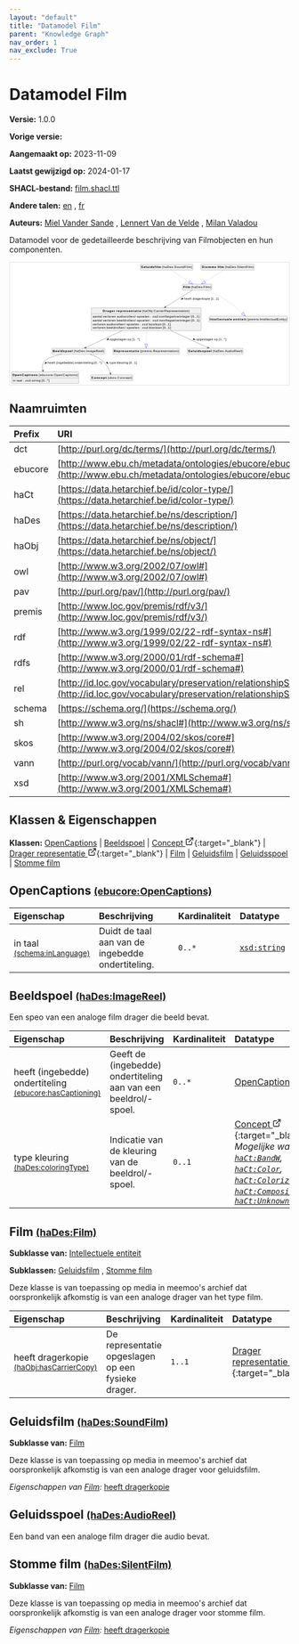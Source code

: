 ```yaml
---
layout: "default"
title: "Datamodel Film"
parent: "Knowledge Graph"
nav_order: 1
nav_exclude: True
---
```

<svg xmlns="http://www.w3.org/2000/svg" style="display: none;"><symbol id="svg-external-link" width="24" height="24" viewBox="0 0 24 24" fill="none" stroke="currentColor" stroke-width="2" stroke-linecap="round" stroke-linejoin="round" class="feather feather-external-link"><title id="svg-external-link-title">(external link)</title><path d="M18 13v6a2 2 0 0 1-2 2H5a2 2 0 0 1-2-2V8a2 2 0 0 1 2-2h6"></path><polyline points="15 3 21 3 21 9"></polyline><line x1="10" y1="14" x2="21" y2="3"></line> </symbol></svg>

Datamodel Film
====================

**Versie:** 1.0.0

**Vorige versie:** 

**Aangemaakt op:** 2023-11-09

**Laatst gewijzigd op:** 2024-01-17

**SHACL-bestand:** [film.shacl.ttl](film.shacl.ttl)

**Andere talen:**
[en](../en)
, [fr](../fr)

**Auteurs:**
[Miel Vander Sande](mailto:miel.vandersande@meemoo.be)
, [Lennert Van de Velde](mailto:lennert.vandevelde@meemoo.be)
, [Milan Valadou](mailto:milan.valadou@meemoo.be)


Datamodel voor de gedetailleerde beschrijving van Filmobjecten en hun componenten.

<div class="wrap">
  <div class="zoom">
  <svg xmlns="http://www.w3.org/2000/svg" xmlns:xlink="http://www.w3.org/1999/xlink" contentStyleType="text/css" preserveAspectRatio="none" version="1.1" viewBox="0 0 1216 533" zoomAndPan="magnify"><defs/><g><a href="#ebucore%3AOpenCaptions" target="_top" title="#ebucore%3AOpenCaptions" xlink:actuate="onRequest" xlink:href="#ebucore%3AOpenCaptions" xlink:show="new" xlink:title="#ebucore%3AOpenCaptions" xlink:type="simple"><g id="elem_ebucore_OpenCaptions"><rect codeLine="15" fill="#F1F1F1" height="50.5938" id="ebucore_OpenCaptions" rx="3.5" ry="3.5" style="stroke:#181818;stroke-width:0.5;" width="293" x="7" y="476"/><text fill="#000000" font-family="sans-serif" font-size="14" font-weight="bold" lengthAdjust="spacing" textLength="111" x="10" y="493.9951">OpenCaptions</text><text fill="#000000" font-family="sans-serif" font-size="14" lengthAdjust="spacing" textLength="4" x="121" y="493.9951"> </text><text fill="#000000" font-family="sans-serif" font-size="14" lengthAdjust="spacing" textLength="172" x="125" y="493.9951">(ebucore:OpenCaptions)</text><line style="stroke:#181818;stroke-width:0.5;" x1="8" x2="299" y1="502.2969" y2="502.2969"/><text fill="#000000" font-family="sans-serif" font-size="14" lengthAdjust="spacing" textLength="12" x="13" y="519.292">in</text><text fill="#000000" font-family="sans-serif" font-size="14" lengthAdjust="spacing" textLength="4" x="25" y="519.292"> </text><text fill="#000000" font-family="sans-serif" font-size="14" lengthAdjust="spacing" textLength="24" x="29" y="519.292">taal</text><text fill="#000000" font-family="sans-serif" font-size="14" lengthAdjust="spacing" textLength="4" x="53" y="519.292"> </text><text fill="#000000" font-family="sans-serif" font-size="14" lengthAdjust="spacing" textLength="5" x="57" y="519.292">:</text><text fill="#000000" font-family="sans-serif" font-size="14" lengthAdjust="spacing" textLength="4" x="62" y="519.292"> </text><text fill="#000000" font-family="sans-serif" font-size="14" font-style="italic" lengthAdjust="spacing" textLength="68" x="66" y="519.292">xsd:string</text><text fill="#000000" font-family="sans-serif" font-size="14" lengthAdjust="spacing" textLength="4" x="134" y="519.292"> </text><text fill="#000000" font-family="sans-serif" font-size="14" lengthAdjust="spacing" textLength="34" x="138" y="519.292">[0..*]</text></g></a><a href="#haDes%3AImageReel" target="_top" title="#haDes%3AImageReel" xlink:actuate="onRequest" xlink:href="#haDes%3AImageReel" xlink:show="new" xlink:title="#haDes%3AImageReel" xlink:type="simple"><g id="elem_haDes_ImageReel"><rect codeLine="16" fill="#F1F1F1" height="26.2969" id="haDes_ImageReel" rx="3.5" ry="3.5" style="stroke:#181818;stroke-width:0.5;" width="230" x="183.5" y="373"/><text fill="#000000" font-family="sans-serif" font-size="14" font-weight="bold" lengthAdjust="spacing" textLength="87" x="186.5" y="390.9951">Beeldspoel</text><text fill="#000000" font-family="sans-serif" font-size="14" lengthAdjust="spacing" textLength="4" x="273.5" y="390.9951"> </text><text fill="#000000" font-family="sans-serif" font-size="14" lengthAdjust="spacing" textLength="133" x="277.5" y="390.9951">(haDes:ImageReel)</text></g></a><a href="../../terms/nl#skos%3AConcept" target="_top" title="../../terms/nl#skos%3AConcept" xlink:actuate="onRequest" xlink:href="../../terms/nl#skos%3AConcept" xlink:show="new" xlink:title="../../terms/nl#skos%3AConcept" xlink:type="simple"><g id="elem_skos_Concept"><rect codeLine="17" fill="#F1F1F1" height="26.2969" id="skos_Concept" rx="3.5" ry="3.5" style="stroke:#181818;stroke-width:0.5;" width="183" x="352" y="488.5"/><text fill="#000000" font-family="sans-serif" font-size="14" font-weight="bold" lengthAdjust="spacing" textLength="66" x="355" y="506.4951">Concept</text><text fill="#000000" font-family="sans-serif" font-size="14" lengthAdjust="spacing" textLength="4" x="421" y="506.4951"> </text><text fill="#000000" font-family="sans-serif" font-size="14" lengthAdjust="spacing" textLength="107" x="425" y="506.4951">(skos:Concept)</text></g></a><a href="../../audiovisual/nl#haObj%3ACarrierRepresentation" target="_top" title="../../audiovisual/nl#haObj%3ACarrierRepresentation" xlink:actuate="onRequest" xlink:href="../../audiovisual/nl#haObj%3ACarrierRepresentation" xlink:show="new" xlink:title="../../audiovisual/nl#haObj%3ACarrierRepresentation" xlink:type="simple"><g id="elem_haObj_CarrierRepresentation"><rect codeLine="18" fill="#F1F1F1" height="99.4844" id="haObj_CarrierRepresentation" rx="3.5" ry="3.5" style="stroke:#181818;stroke-width:0.5;" width="478" x="354.5" y="197"/><text fill="#000000" font-family="sans-serif" font-size="14" font-weight="bold" lengthAdjust="spacing" textLength="54" x="404.5" y="214.9951">Drager</text><text fill="#000000" font-family="sans-serif" font-size="14" font-weight="bold" lengthAdjust="spacing" textLength="5" x="458.5" y="214.9951"> </text><text fill="#000000" font-family="sans-serif" font-size="14" font-weight="bold" lengthAdjust="spacing" textLength="108" x="463.5" y="214.9951">representatie</text><text fill="#000000" font-family="sans-serif" font-size="14" lengthAdjust="spacing" textLength="4" x="571.5" y="214.9951"> </text><text fill="#000000" font-family="sans-serif" font-size="14" lengthAdjust="spacing" textLength="207" x="575.5" y="214.9951">(haObj:CarrierRepresentation)</text><line style="stroke:#181818;stroke-width:0.5;" x1="355.5" x2="831.5" y1="223.2969" y2="223.2969"/><text fill="#000000" font-family="sans-serif" font-size="14" lengthAdjust="spacing" textLength="41" x="360.5" y="240.292">aantal</text><text fill="#000000" font-family="sans-serif" font-size="14" lengthAdjust="spacing" textLength="4" x="401.5" y="240.292"> </text><text fill="#000000" font-family="sans-serif" font-size="14" lengthAdjust="spacing" textLength="56" x="405.5" y="240.292">verloren</text><text fill="#000000" font-family="sans-serif" font-size="14" lengthAdjust="spacing" textLength="4" x="461.5" y="240.292"> </text><text fill="#000000" font-family="sans-serif" font-size="14" lengthAdjust="spacing" textLength="142" x="465.5" y="240.292">audiorollen/-spoelen</text><text fill="#000000" font-family="sans-serif" font-size="14" lengthAdjust="spacing" textLength="4" x="607.5" y="240.292"> </text><text fill="#000000" font-family="sans-serif" font-size="14" lengthAdjust="spacing" textLength="5" x="611.5" y="240.292">:</text><text fill="#000000" font-family="sans-serif" font-size="14" lengthAdjust="spacing" textLength="4" x="616.5" y="240.292"> </text><text fill="#000000" font-family="sans-serif" font-size="14" font-style="italic" lengthAdjust="spacing" textLength="165" x="620.5" y="240.292">xsd:nonNegativeInteger</text><text fill="#000000" font-family="sans-serif" font-size="14" lengthAdjust="spacing" textLength="4" x="785.5" y="240.292"> </text><text fill="#000000" font-family="sans-serif" font-size="14" lengthAdjust="spacing" textLength="36" x="789.5" y="240.292">[0..1]</text><text fill="#000000" font-family="sans-serif" font-size="14" lengthAdjust="spacing" textLength="41" x="360.5" y="256.5889">aantal</text><text fill="#000000" font-family="sans-serif" font-size="14" lengthAdjust="spacing" textLength="4" x="401.5" y="256.5889"> </text><text fill="#000000" font-family="sans-serif" font-size="14" lengthAdjust="spacing" textLength="56" x="405.5" y="256.5889">verloren</text><text fill="#000000" font-family="sans-serif" font-size="14" lengthAdjust="spacing" textLength="4" x="461.5" y="256.5889"> </text><text fill="#000000" font-family="sans-serif" font-size="14" lengthAdjust="spacing" textLength="143" x="465.5" y="256.5889">beeldrollen/-spoelen</text><text fill="#000000" font-family="sans-serif" font-size="14" lengthAdjust="spacing" textLength="4" x="608.5" y="256.5889"> </text><text fill="#000000" font-family="sans-serif" font-size="14" lengthAdjust="spacing" textLength="5" x="612.5" y="256.5889">:</text><text fill="#000000" font-family="sans-serif" font-size="14" lengthAdjust="spacing" textLength="4" x="617.5" y="256.5889"> </text><text fill="#000000" font-family="sans-serif" font-size="14" font-style="italic" lengthAdjust="spacing" textLength="165" x="621.5" y="256.5889">xsd:nonNegativeInteger</text><text fill="#000000" font-family="sans-serif" font-size="14" lengthAdjust="spacing" textLength="4" x="786.5" y="256.5889"> </text><text fill="#000000" font-family="sans-serif" font-size="14" lengthAdjust="spacing" textLength="36" x="790.5" y="256.5889">[0..1]</text><text fill="#000000" font-family="sans-serif" font-size="14" lengthAdjust="spacing" textLength="56" x="360.5" y="272.8857">verloren</text><text fill="#000000" font-family="sans-serif" font-size="14" lengthAdjust="spacing" textLength="4" x="416.5" y="272.8857"> </text><text fill="#000000" font-family="sans-serif" font-size="14" lengthAdjust="spacing" textLength="142" x="420.5" y="272.8857">audiorollen/-spoelen</text><text fill="#000000" font-family="sans-serif" font-size="14" lengthAdjust="spacing" textLength="4" x="562.5" y="272.8857"> </text><text fill="#000000" font-family="sans-serif" font-size="14" lengthAdjust="spacing" textLength="5" x="566.5" y="272.8857">:</text><text fill="#000000" font-family="sans-serif" font-size="14" lengthAdjust="spacing" textLength="4" x="571.5" y="272.8857"> </text><text fill="#000000" font-family="sans-serif" font-size="14" font-style="italic" lengthAdjust="spacing" textLength="85" x="575.5" y="272.8857">xsd:boolean</text><text fill="#000000" font-family="sans-serif" font-size="14" lengthAdjust="spacing" textLength="4" x="660.5" y="272.8857"> </text><text fill="#000000" font-family="sans-serif" font-size="14" lengthAdjust="spacing" textLength="36" x="664.5" y="272.8857">[0..1]</text><text fill="#000000" font-family="sans-serif" font-size="14" lengthAdjust="spacing" textLength="56" x="360.5" y="289.1826">verloren</text><text fill="#000000" font-family="sans-serif" font-size="14" lengthAdjust="spacing" textLength="4" x="416.5" y="289.1826"> </text><text fill="#000000" font-family="sans-serif" font-size="14" lengthAdjust="spacing" textLength="143" x="420.5" y="289.1826">beeldrollen/-spoelen</text><text fill="#000000" font-family="sans-serif" font-size="14" lengthAdjust="spacing" textLength="4" x="563.5" y="289.1826"> </text><text fill="#000000" font-family="sans-serif" font-size="14" lengthAdjust="spacing" textLength="5" x="567.5" y="289.1826">:</text><text fill="#000000" font-family="sans-serif" font-size="14" lengthAdjust="spacing" textLength="4" x="572.5" y="289.1826"> </text><text fill="#000000" font-family="sans-serif" font-size="14" font-style="italic" lengthAdjust="spacing" textLength="85" x="576.5" y="289.1826">xsd:boolean</text><text fill="#000000" font-family="sans-serif" font-size="14" lengthAdjust="spacing" textLength="4" x="661.5" y="289.1826"> </text><text fill="#000000" font-family="sans-serif" font-size="14" lengthAdjust="spacing" textLength="36" x="665.5" y="289.1826">[0..1]</text></g></a><a href="#premis%3ARepresentation" target="_top" title="#premis%3ARepresentation" xlink:actuate="onRequest" xlink:href="#premis%3ARepresentation" xlink:show="new" xlink:title="#premis%3ARepresentation" xlink:type="simple"><g id="elem_premis_Representation"><rect codeLine="19" fill="#F1F1F1" height="26.2969" id="premis_Representation" rx="3.5" ry="3.5" style="stroke:#181818;stroke-width:0.5;" width="290" x="448.5" y="373"/><text fill="#000000" font-family="sans-serif" font-size="14" font-weight="bold" lengthAdjust="spacing" textLength="111" x="451.5" y="390.9951">Representatie</text><text fill="#000000" font-family="sans-serif" font-size="14" lengthAdjust="spacing" textLength="4" x="562.5" y="390.9951"> </text><text fill="#000000" font-family="sans-serif" font-size="14" lengthAdjust="spacing" textLength="169" x="566.5" y="390.9951">(premis:Representation)</text></g></a><a href="#haDes%3AFilm" target="_top" title="#haDes%3AFilm" xlink:actuate="onRequest" xlink:href="#haDes%3AFilm" xlink:show="new" xlink:title="#haDes%3AFilm" xlink:type="simple"><g id="elem_haDes_Film"><rect codeLine="26" fill="#F1F1F1" height="26.2969" id="haDes_Film" rx="3.5" ry="3.5" style="stroke:#181818;stroke-width:0.5;" width="128" x="751.5" y="94"/><text fill="#000000" font-family="sans-serif" font-size="14" font-weight="bold" lengthAdjust="spacing" textLength="31" x="754.5" y="111.9951">Film</text><text fill="#000000" font-family="sans-serif" font-size="14" lengthAdjust="spacing" textLength="4" x="785.5" y="111.9951"> </text><text fill="#000000" font-family="sans-serif" font-size="14" lengthAdjust="spacing" textLength="87" x="789.5" y="111.9951">(haDes:Film)</text></g></a><a href="#premis%3AIntellectualEntity" target="_top" title="#premis%3AIntellectualEntity" xlink:actuate="onRequest" xlink:href="#premis%3AIntellectualEntity" xlink:show="new" xlink:title="#premis%3AIntellectualEntity" xlink:type="simple"><g id="elem_premis_IntellectualEntity"><rect codeLine="21" fill="#F1F1F1" height="26.2969" id="premis_IntellectualEntity" rx="3.5" ry="3.5" style="stroke:#181818;stroke-width:0.5;" width="342" x="867.5" y="233.5"/><text fill="#000000" font-family="sans-serif" font-size="14" font-weight="bold" lengthAdjust="spacing" textLength="97" x="870.5" y="251.4951">Intellectuele</text><text fill="#000000" font-family="sans-serif" font-size="14" font-weight="bold" lengthAdjust="spacing" textLength="5" x="967.5" y="251.4951"> </text><text fill="#000000" font-family="sans-serif" font-size="14" font-weight="bold" lengthAdjust="spacing" textLength="56" x="972.5" y="251.4951">entiteit</text><text fill="#000000" font-family="sans-serif" font-size="14" lengthAdjust="spacing" textLength="4" x="1028.5" y="251.4951"> </text><text fill="#000000" font-family="sans-serif" font-size="14" lengthAdjust="spacing" textLength="174" x="1032.5" y="251.4951">(premis:IntellectualEntity)</text></g></a><a href="#haDes%3ASoundFilm" target="_top" title="#haDes%3ASoundFilm" xlink:actuate="onRequest" xlink:href="#haDes%3ASoundFilm" xlink:show="new" xlink:title="#haDes%3ASoundFilm" xlink:type="simple"><g id="elem_haDes_SoundFilm"><rect codeLine="22" fill="#F1F1F1" height="26.2969" id="haDes_SoundFilm" rx="3.5" ry="3.5" style="stroke:#181818;stroke-width:0.5;" width="229" x="568" y="7"/><text fill="#000000" font-family="sans-serif" font-size="14" font-weight="bold" lengthAdjust="spacing" textLength="87" x="571" y="24.9951">Geluidsfilm</text><text fill="#000000" font-family="sans-serif" font-size="14" lengthAdjust="spacing" textLength="4" x="658" y="24.9951"> </text><text fill="#000000" font-family="sans-serif" font-size="14" lengthAdjust="spacing" textLength="132" x="662" y="24.9951">(haDes:SoundFilm)</text></g></a><a href="#haDes%3AAudioReel" target="_top" title="#haDes%3AAudioReel" xlink:actuate="onRequest" xlink:href="#haDes%3AAudioReel" xlink:show="new" xlink:title="#haDes%3AAudioReel" xlink:type="simple"><g id="elem_haDes_AudioReel"><rect codeLine="24" fill="#F1F1F1" height="26.2969" id="haDes_AudioReel" rx="3.5" ry="3.5" style="stroke:#181818;stroke-width:0.5;" width="242" x="773.5" y="373"/><text fill="#000000" font-family="sans-serif" font-size="14" font-weight="bold" lengthAdjust="spacing" textLength="102" x="776.5" y="390.9951">Geluidsspoel</text><text fill="#000000" font-family="sans-serif" font-size="14" lengthAdjust="spacing" textLength="4" x="878.5" y="390.9951"> </text><text fill="#000000" font-family="sans-serif" font-size="14" lengthAdjust="spacing" textLength="130" x="882.5" y="390.9951">(haDes:AudioReel)</text></g></a><a href="#haDes%3ASilentFilm" target="_top" title="#haDes%3ASilentFilm" xlink:actuate="onRequest" xlink:href="#haDes%3ASilentFilm" xlink:show="new" xlink:title="#haDes%3ASilentFilm" xlink:type="simple"><g id="elem_haDes_SilentFilm"><rect codeLine="25" fill="#F1F1F1" height="26.2969" id="haDes_SilentFilm" rx="3.5" ry="3.5" style="stroke:#181818;stroke-width:0.5;" width="232" x="832.5" y="7"/><text fill="#000000" font-family="sans-serif" font-size="14" font-weight="bold" lengthAdjust="spacing" textLength="64" x="835.5" y="24.9951">Stomme</text><text fill="#000000" font-family="sans-serif" font-size="14" font-weight="bold" lengthAdjust="spacing" textLength="5" x="899.5" y="24.9951"> </text><text fill="#000000" font-family="sans-serif" font-size="14" font-weight="bold" lengthAdjust="spacing" textLength="28" x="904.5" y="24.9951">film</text><text fill="#000000" font-family="sans-serif" font-size="14" lengthAdjust="spacing" textLength="4" x="932.5" y="24.9951"> </text><text fill="#000000" font-family="sans-serif" font-size="14" lengthAdjust="spacing" textLength="125" x="936.5" y="24.9951">(haDes:SilentFilm)</text></g></a><g id="link_haDes_ImageReel_ebucore_OpenCaptions"><path codeLine="33" d="M226.16,399.05 C193.56,406.1 160.2,416.16 150.5,429 C140.54,442.18 140.3951,455.1227 143.8451,470.1227 " fill="none" id="haDes_ImageReel-to-ebucore_OpenCaptions" style="stroke:#454645;stroke-width:1.0;"/><polygon fill="#454645" points="145.19,475.97,147.0709,466.3024,144.0693,471.0972,139.2745,468.0956,145.19,475.97" style="stroke:#454645;stroke-width:1.0;"/><polygon fill="#000000" points="151.7155,440.834,160.4824,437.1473,156.6411,432.6983,151.7155,440.834" style="stroke:#000000;stroke-width:1.0;"/><text fill="#000000" font-family="sans-serif" font-size="13" lengthAdjust="spacing" textLength="33" x="164.5" y="442.0669">heeft</text><text fill="#000000" font-family="sans-serif" font-size="13" lengthAdjust="spacing" textLength="4" x="197.5" y="442.0669"> </text><text fill="#000000" font-family="sans-serif" font-size="13" lengthAdjust="spacing" textLength="77" x="201.5" y="442.0669">(ingebedde)</text><text fill="#000000" font-family="sans-serif" font-size="13" lengthAdjust="spacing" textLength="4" x="278.5" y="442.0669"> </text><text fill="#000000" font-family="sans-serif" font-size="13" lengthAdjust="spacing" textLength="80" x="282.5" y="442.0669">ondertiteling</text><text fill="#000000" font-family="sans-serif" font-size="13" lengthAdjust="spacing" textLength="4" x="362.5" y="442.0669"> </text><text fill="#000000" font-family="sans-serif" font-size="13" lengthAdjust="spacing" textLength="33" x="366.5" y="442.0669">[0..*]</text></g><g id="link_haDes_ImageReel_skos_Concept"><path codeLine="34" d="M348.84,399.04 C367.91,405.51 388.79,415.1 404.5,429 C423.03,445.4 432.5071,467.1133 437.8771,482.8033 " fill="none" id="haDes_ImageReel-to-skos_Concept" style="stroke:#454645;stroke-width:1.0;"/><polygon fill="#454645" points="439.82,488.48,440.6901,478.6697,438.2009,483.7494,433.1212,481.2602,439.82,488.48" style="stroke:#454645;stroke-width:1.0;"/><polygon fill="#000000" points="428.1417,440.9924,423.5675,432.6541,419.54,436.9352,428.1417,440.9924" style="stroke:#000000;stroke-width:1.0;"/><text fill="#000000" font-family="sans-serif" font-size="13" lengthAdjust="spacing" textLength="28" x="433.5" y="442.0669">type</text><text fill="#000000" font-family="sans-serif" font-size="13" lengthAdjust="spacing" textLength="4" x="461.5" y="442.0669"> </text><text fill="#000000" font-family="sans-serif" font-size="13" lengthAdjust="spacing" textLength="50" x="465.5" y="442.0669">kleuring</text><text fill="#000000" font-family="sans-serif" font-size="13" lengthAdjust="spacing" textLength="4" x="515.5" y="442.0669"> </text><text fill="#000000" font-family="sans-serif" font-size="13" lengthAdjust="spacing" textLength="34" x="519.5" y="442.0669">[0..1]</text></g><g id="link_haObj_CarrierRepresentation_premis_Representation"><path codeLine="38" d="M593.5,296.36 C593.5,323.84 593.5,337.96 593.5,354.98 " fill="none" id="haObj_CarrierRepresentation-to-premis_Representation" style="stroke:#0000FF;stroke-width:1.0;stroke-dasharray:1.0,3.0;"/><polygon fill="none" points="593.5,372.98,599.5,354.98,587.5,354.98,593.5,372.98" style="stroke:#0000FF;stroke-width:1.0;"/></g><g id="link_haObj_CarrierRepresentation_haDes_AudioReel"><path codeLine="45" d="M700.04,296.17 C760.25,323.67 825.2824,353.3871 862.6524,370.4571 " fill="none" id="haObj_CarrierRepresentation-to-haDes_AudioReel" style="stroke:#454645;stroke-width:1.0;"/><polygon fill="#454645" points="868.11,372.95,861.5856,365.5722,863.562,370.8726,858.2617,372.849,868.11,372.95" style="stroke:#454645;stroke-width:1.0;"/><polygon fill="#000000" points="807.0479,336.644,800.0419,330.2124,797.5995,335.5587,807.0479,336.644" style="stroke:#000000;stroke-width:1.0;"/><text fill="#000000" font-family="sans-serif" font-size="13" lengthAdjust="spacing" textLength="74" x="811.5" y="339.0669">opgeslagen</text><text fill="#000000" font-family="sans-serif" font-size="13" lengthAdjust="spacing" textLength="4" x="885.5" y="339.0669"> </text><text fill="#000000" font-family="sans-serif" font-size="13" lengthAdjust="spacing" textLength="16" x="889.5" y="339.0669">op</text><text fill="#000000" font-family="sans-serif" font-size="13" lengthAdjust="spacing" textLength="4" x="905.5" y="339.0669"> </text><text fill="#000000" font-family="sans-serif" font-size="13" lengthAdjust="spacing" textLength="33" x="909.5" y="339.0669">[1..*]</text></g><g id="link_haObj_CarrierRepresentation_haDes_ImageReel"><path codeLine="46" d="M489.08,296.17 C430.07,323.67 366.4285,353.3456 329.7985,370.4156 " fill="none" id="haObj_CarrierRepresentation-to-haDes_ImageReel" style="stroke:#454645;stroke-width:1.0;"/><polygon fill="#454645" points="324.36,372.95,334.2073,372.7741,328.8921,370.838,330.8281,365.5228,324.36,372.95" style="stroke:#454645;stroke-width:1.0;"/><polygon fill="#000000" points="420.9681,336.6788,430.408,335.5212,427.9247,330.1937,420.9681,336.6788" style="stroke:#000000;stroke-width:1.0;"/><text fill="#000000" font-family="sans-serif" font-size="13" lengthAdjust="spacing" textLength="74" x="434.5" y="339.0669">opgeslagen</text><text fill="#000000" font-family="sans-serif" font-size="13" lengthAdjust="spacing" textLength="4" x="508.5" y="339.0669"> </text><text fill="#000000" font-family="sans-serif" font-size="13" lengthAdjust="spacing" textLength="16" x="512.5" y="339.0669">op</text><text fill="#000000" font-family="sans-serif" font-size="13" lengthAdjust="spacing" textLength="4" x="528.5" y="339.0669"> </text><text fill="#000000" font-family="sans-serif" font-size="13" lengthAdjust="spacing" textLength="33" x="532.5" y="339.0669">[1..*]</text></g><g id="link_haDes_Film_premis_IntellectualEntity"><path codeLine="50" d="M852.45,120.16 C872.62,127.5 897.67,137.8 918.5,150 C961.01,174.89 991.5939,201.3951 1012.5839,220.9951 " fill="none" id="haDes_Film-to-premis_IntellectualEntity" style="stroke:#0000FF;stroke-width:1.0;stroke-dasharray:1.0,3.0;"/><polygon fill="none" points="1025.74,233.28,1016.6789,216.6098,1008.489,225.3805,1025.74,233.28" style="stroke:#0000FF;stroke-width:1.0;"/></g><g id="link_haDes_Film_haObj_CarrierRepresentation"><path codeLine="52" d="M795.8,120.2 C768.16,137.32 721.3708,166.3005 677.0708,193.7405 " fill="none" id="haDes_Film-to-haObj_CarrierRepresentation" style="stroke:#454645;stroke-width:1.0;"/><polygon fill="#454645" points="671.97,196.9,681.7275,195.5613,676.2206,194.2671,677.5148,188.7603,671.97,196.9" style="stroke:#454645;stroke-width:1.0;"/><polygon fill="#000000" points="745.2493,161.1993,754.4864,158.9349,751.3913,153.9379,745.2493,161.1993" style="stroke:#000000;stroke-width:1.0;"/><text fill="#000000" font-family="sans-serif" font-size="13" lengthAdjust="spacing" textLength="33" x="758.5" y="163.0669">heeft</text><text fill="#000000" font-family="sans-serif" font-size="13" lengthAdjust="spacing" textLength="4" x="791.5" y="163.0669"> </text><text fill="#000000" font-family="sans-serif" font-size="13" lengthAdjust="spacing" textLength="76" x="795.5" y="163.0669">dragerkopie</text><text fill="#000000" font-family="sans-serif" font-size="13" lengthAdjust="spacing" textLength="4" x="871.5" y="163.0669"> </text><text fill="#000000" font-family="sans-serif" font-size="13" lengthAdjust="spacing" textLength="34" x="875.5" y="163.0669">[1..1]</text></g><g id="link_haDes_SoundFilm_haDes_Film"><path codeLine="54" d="M701.56,33.18 C726.84,49.34 756.0402,68.011 781.3102,84.151 " fill="none" id="haDes_SoundFilm-to-haDes_Film" style="stroke:#0000FF;stroke-width:1.0;stroke-dasharray:1.0,3.0;"/><polygon fill="none" points="796.48,93.84,784.5398,79.0944,778.0805,89.2076,796.48,93.84" style="stroke:#0000FF;stroke-width:1.0;"/></g><g id="link_haDes_SilentFilm_haDes_Film"><path codeLine="59" d="M929.44,33.18 C904.16,49.34 874.9598,68.011 849.6898,84.151 " fill="none" id="haDes_SilentFilm-to-haDes_Film" style="stroke:#0000FF;stroke-width:1.0;stroke-dasharray:1.0,3.0;"/><polygon fill="none" points="834.52,93.84,852.9195,89.2076,846.4602,79.0944,834.52,93.84" style="stroke:#0000FF;stroke-width:1.0;"/></g></g></svg>
  </div>
</div>

## Naamruimten

| Prefix | URI      |
| :----- | :------- |
| dct     | [http://purl.org/dc/terms/](http://purl.org/dc/terms/) |
| ebucore     | [http://www.ebu.ch/metadata/ontologies/ebucore/ebucore#](http://www.ebu.ch/metadata/ontologies/ebucore/ebucore#) |
| haCt     | [https://data.hetarchief.be/id/color-type/](https://data.hetarchief.be/id/color-type/) |
| haDes     | [https://data.hetarchief.be/ns/description/](https://data.hetarchief.be/ns/description/) |
| haObj     | [https://data.hetarchief.be/ns/object/](https://data.hetarchief.be/ns/object/) |
| owl     | [http://www.w3.org/2002/07/owl#](http://www.w3.org/2002/07/owl#) |
| pav     | [http://purl.org/pav/](http://purl.org/pav/) |
| premis     | [http://www.loc.gov/premis/rdf/v3/](http://www.loc.gov/premis/rdf/v3/) |
| rdf     | [http://www.w3.org/1999/02/22-rdf-syntax-ns#](http://www.w3.org/1999/02/22-rdf-syntax-ns#) |
| rdfs     | [http://www.w3.org/2000/01/rdf-schema#](http://www.w3.org/2000/01/rdf-schema#) |
| rel     | [http://id.loc.gov/vocabulary/preservation/relationshipSubType/](http://id.loc.gov/vocabulary/preservation/relationshipSubType/) |
| schema     | [https://schema.org/](https://schema.org/) |
| sh     | [http://www.w3.org/ns/shacl#](http://www.w3.org/ns/shacl#) |
| skos     | [http://www.w3.org/2004/02/skos/core#](http://www.w3.org/2004/02/skos/core#) |
| vann     | [http://purl.org/vocab/vann/](http://purl.org/vocab/vann/) |
| xsd     | [http://www.w3.org/2001/XMLSchema#](http://www.w3.org/2001/XMLSchema#) |

## Klassen & Eigenschappen

**Klassen:** 
 [OpenCaptions](#ebucore%3AOpenCaptions) |  [Beeldspoel](#haDes%3AImageReel) |  [Concept <svg class="svg-external-link" viewBox="0 0 24 24" aria-labelledby="svg-external-link-title"><use xlink:href="#svg-external-link"></use></svg>](../../terms/nl#skos%3AConcept){:target="_blank"} |  [Drager representatie <svg class="svg-external-link" viewBox="0 0 24 24" aria-labelledby="svg-external-link-title"><use xlink:href="#svg-external-link"></use></svg>](../../audiovisual/nl#haObj%3ACarrierRepresentation){:target="_blank"} |  [Film](#haDes%3AFilm) |  [Geluidsfilm](#haDes%3ASoundFilm) |  [Geluidsspoel](#haDes%3AAudioReel) |  [Stomme film](#haDes%3ASilentFilm)
## <a id="ebucore%3AOpenCaptions"></a>OpenCaptions <small>[(ebucore:OpenCaptions)](http://www.ebu.ch/metadata/ontologies/ebucore/ebucore#OpenCaptions)</small>




| Eigenschap | Beschrijving | Kardinaliteit | Datatype |
| :------ | :---------- | :---------- | :------- |
| <a id='schema%3AinLanguage'></a>in taal <br> <small>[(schema:inLanguage)](https://schema.org/inLanguage)</small> | Duidt de taal aan van de ingebedde ondertiteling. | `0..*` | [`xsd:string`](http://www.w3.org/2001/XMLSchema#string)  |

## <a id="haDes%3AImageReel"></a>Beeldspoel <small>[(haDes:ImageReel)](https://data.hetarchief.be/ns/description/ImageReel)</small>


Een speo van een analoge film drager die beeld bevat.

| Eigenschap | Beschrijving | Kardinaliteit | Datatype |
| :------ | :---------- | :---------- | :------- |
| <a id='ebucore%3AhasCaptioning'></a>heeft (ingebedde) ondertiteling <br> <small>[(ebucore:hasCaptioning)](http://www.ebu.ch/metadata/ontologies/ebucore/ebucore#hasCaptioning)</small> | Geeft de (ingebedde) ondertiteling aan van een beeldrol/-spoel. | `0..*` | [OpenCaptions](#ebucore%3AOpenCaptions)  |
| <a id='haDes%3AcoloringType'></a>type kleuring <br> <small>[(haDes:coloringType)](https://data.hetarchief.be/ns/description/coloringType)</small> | Indicatie van de kleuring van de beeldrol/-spoel. | `0..1` | [Concept <svg class="svg-external-link" viewBox="0 0 24 24" aria-labelledby="svg-external-link-title"><use xlink:href="#svg-external-link"></use></svg>](../../terms/nl#skos%3AConcept){:target="_blank"} <br>_Mogelijke waarden: [`haCt:BandW`](https://data.hetarchief.be/id/color-type/BandW), [`haCt:Color`](https://data.hetarchief.be/id/color-type/Color), [`haCt:Colorized`](https://data.hetarchief.be/id/color-type/Colorized), [`haCt:Composite`](https://data.hetarchief.be/id/color-type/Composite), [`haCt:UnknownColorType`](https://data.hetarchief.be/id/color-type/UnknownColorType)_ |

## <a id="haDes%3AFilm"></a>Film <small>[(haDes:Film)](https://data.hetarchief.be/ns/description/Film)</small>


**Subklasse van:** 
[Intellectuele entiteit](#premis%3AIntellectualEntity)

**Subklassen:** 
[Geluidsfilm](#haDes%3ASoundFilm)
, [Stomme film](#haDes%3ASilentFilm)

Deze klasse is van toepassing op media in meemoo's archief dat oorspronkelijk afkomstig is van een analoge drager van het type film.

| Eigenschap | Beschrijving | Kardinaliteit | Datatype |
| :------ | :---------- | :---------- | :------- |
| <a id='haObj%3AhasCarrierCopy'></a>heeft dragerkopie <br> <small>[(haObj:hasCarrierCopy)](https://data.hetarchief.be/ns/object/hasCarrierCopy)</small> | De representatie opgeslagen op een fysieke drager. | `1..1` | [Drager representatie <svg class="svg-external-link" viewBox="0 0 24 24" aria-labelledby="svg-external-link-title"><use xlink:href="#svg-external-link"></use></svg>](../../audiovisual/nl#haObj%3ACarrierRepresentation){:target="_blank"}  |



## <a id="haDes%3ASoundFilm"></a>Geluidsfilm <small>[(haDes:SoundFilm)](https://data.hetarchief.be/ns/description/SoundFilm)</small>


**Subklasse van:** 
[Film](#haDes%3AFilm)

Deze klasse is van toepassing op media in meemoo's archief dat oorspronkelijk afkomstig is van een analoge drager voor geluidsfilm.


_Eigenschappen van [Film](#haDes%3AFilm):_  [heeft dragerkopie](#haObj%3AhasCarrierCopy)

## <a id="haDes%3AAudioReel"></a>Geluidsspoel <small>[(haDes:AudioReel)](https://data.hetarchief.be/ns/description/AudioReel)</small>


Een band van een analoge film drager die audio bevat.


## <a id="haDes%3ASilentFilm"></a>Stomme film <small>[(haDes:SilentFilm)](https://data.hetarchief.be/ns/description/SilentFilm)</small>


**Subklasse van:** 
[Film](#haDes%3AFilm)

Deze klasse is van toepassing op media in meemoo's archief dat oorspronkelijk afkomstig is van een analoge drager voor stomme film.


_Eigenschappen van [Film](#haDes%3AFilm):_  [heeft dragerkopie](#haObj%3AhasCarrierCopy)

[^1]: Unieke taallabels vereist
<style>
.zoom > svg {
    width: 100%;
    height: auto;
    background-color: #fff;
}

.zoom > svg text{
   -webkit-user-select: none;
   -moz-user-select: none;
   -ms-user-select: none;
   user-select: none;
}

.wrap {
  overflow: hidden;
  border: 1px solid #E6E6E6;
}

.zoom {
  position: relative;
}

.zoom:hover {
  transform: scale(2.0); cursor: grab;
}
.svg-external-link {
  width: 16px;
  height: 16px;
}
</style>
<script>
var svg = document.querySelector('svg[zoomAndPan="magnify"]');
var zoomDiv = document.querySelector('.zoom');
zoomDiv.addEventListener('mouseleave', onMouseOutZoomDiv);
if (window.PointerEvent) {
  svg.addEventListener('pointerdown', onPointerDown);
  svg.addEventListener('pointerup', onPointerUp);
  svg.addEventListener('pointerleave', onPointerUp); 
  svg.addEventListener('pointermove', onPointerMove); 
} else {

  svg.addEventListener('mousedown', onPointerDown); 
  svg.addEventListener('mouseup', onPointerUp); 
  svg.addEventListener('mouseleave', onPointerUp); 
  svg.addEventListener('mousemove', onPointerMove); 

  svg.addEventListener('touchstart', onPointerDown);
  svg.addEventListener('touchend', onPointerUp);
  svg.addEventListener('touchmove', onPointerMove); 
}

function getPointFromEvent (event) {
  var point = {x:0, y:0};
  if (event.targetTouches) {
    point.x = event.targetTouches[0].clientX;
    point.y = event.targetTouches[0].clientY;
  } else {
    point.x = event.clientX;
    point.y = event.clientY;
  }
  
  return point;
}

var isPointerDown = false;

var pointerOrigin = {
  x: 0,
  y: 0
};

function onPointerDown(event) {
  isPointerDown = true; 
  
  var pointerPosition = getPointFromEvent(event);
  pointerOrigin.x = pointerPosition.x;
  pointerOrigin.y = pointerPosition.y;
}

var originalViewBoxString = svg.getAttribute('viewBox');
var originalViewBoxList= svg.viewBox.baseVal;

var originalViewBox = {
    x: originalViewBoxList.x,
    y: originalViewBoxList.y,
    width: originalViewBoxList.width,
    height: originalViewBoxList.height
};

var viewBox = structuredClone(originalViewBox);
console.log(viewBox);
var newViewBox = {
  x: 0,
  y: 0
};

var ratio = viewBox.width / svg.getBoundingClientRect().width;
window.addEventListener('resize', function() {
  ratio = viewBox.width / svg.getBoundingClientRect().width;
});

function onPointerMove (event) {
  if (!isPointerDown) {
    return;
  }
  event.preventDefault();

  var pointerPosition = getPointFromEvent(event);

  newViewBox.x = viewBox.x - ((pointerPosition.x - pointerOrigin.x) * ratio);
  newViewBox.y = viewBox.y - ((pointerPosition.y - pointerOrigin.y) * ratio);

  var viewBoxString = `${newViewBox.x} ${newViewBox.y} ${viewBox.width} ${viewBox.height}`;
  svg.setAttribute('viewBox', viewBoxString);
}

function onPointerUp() {
  isPointerDown = false;

  viewBox.x = newViewBox.x;
  viewBox.y = newViewBox.y;
}
function onMouseOutZoomDiv(event) {

  var viewBoxString = structuredClone(originalViewBoxString);
  viewBox.x = 0;
  viewBox.y = 0;
  svg.setAttribute('viewBox', originalViewBoxString);
}

</script>
